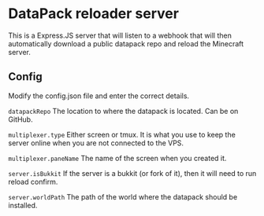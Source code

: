 # DataPack reloader server

This is a Express.JS server that will listen to a webhook that will then automatically download a public datapack repo and reload the Minecraft server.

## Config

Modify the config.json file and enter the correct details.

`datapackRepo`          The location to where the datapack is located. Can be on GitHub.

`multiplexer.type`      Either screen or tmux. It is what you use to keep the server online when you are not connected to the VPS.

`multiplexer.paneName`  The name of the screen when you created it.

`server.isBukkit`       If the server is a bukkit (or fork of it), then it will need to run reload confirm.

`server.worldPath`      The path of the world where the datapack should be installed.
